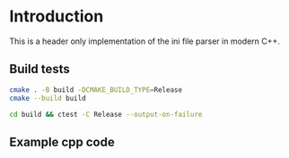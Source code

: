 # Introduction

This is a header only implementation of the ini file parser in modern C++.

## Build tests

```bash
cmake . -B build -DCMAKE_BUILD_TYPE=Release 
cmake --build build

cd build && ctest -C Release --output-on-failure
```

## Example cpp code

```cpp

```
